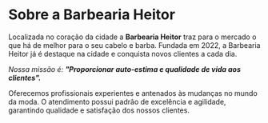 
<!DOCTYPE html>
<html lang="pt-br">
<head>
    <meta charset="UTF-8">
    <title>Barbearia Heitor</title>
</head>
<body>
    <H1>Sobre a Barbearia Heitor</H1>
    <p>Localizada no coração da cidade a <strong>Barbearia Heitor</strong> traz para o mercado o que há de melhor para o seu cabelo e barba. Fundada em 2022, a Barbearia Heitor já é destaque na cidade e conquista novos clientes a cada dia.</p>
    <p><em>Nossa missão é: <strong>"Proporcionar auto-estima e qualidade de vida aos clientes".</strong></em></p>
    <p>Oferecemos profissionais experientes e antenados às mudanças no mundo da moda. O atendimento possui padrão de excelência e agilidade, garantindo qualidade e satisfação dos nossos clientes.</p>    
</body>
</html>
